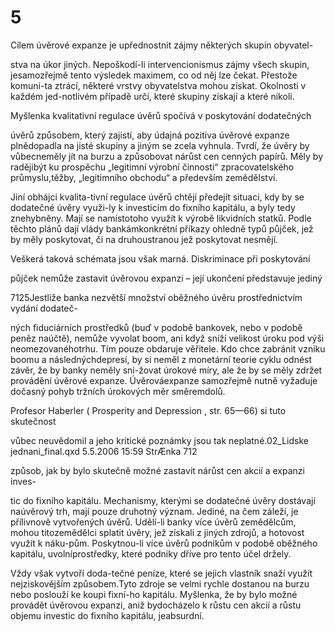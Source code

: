 # 5

Cílem úvěrové expanze je upřednostnit zájmy některých skupin obyvatel-

stva na úkor jiných. Nepoškodí-li intervencionismus zájmy všech skupin, jesamozřejmě tento výsledek maximem, co od něj lze čekat. Přestože komuni-ta ztrácí, některé vrstvy obyvatelstva mohou získat. Okolnosti v každém jed-notlivém případě určí, které skupiny získají a které nikoli.

Myšlenka kvalitativní regulace úvěrů spočívá v poskytování dodatečných

úvěrů způsobem, který zajistí, aby údajná pozitiva úvěrové expanze plnědopadla na jisté skupiny a jiným se zcela vyhnula. Tvrdí, že úvěry by vůbecneměly jít na burzu a způsobovat nárůst cen cenných papírů. Měly by radějibýt ku prospěchu „legitimní výrobní činnosti“ zpracovatelského průmyslu,těžby, „legitimního obchodu“ a především zemědělství.

Jiní obhájci kvalita-tivní regulace úvěrů chtějí předejít situaci, kdy by se dodatečné úvěry využi-ly k investicím do fixního kapitálu, a byly tedy znehybněny. Mají se namístotoho využít k výrobě likvidních statků. Podle těchto plánů dají vlády bankámkonkrétní příkazy ohledně typů půjček, jež by měly poskytovat, či na druhoustranou jež poskytovat nesmějí.

Veškerá taková schémata jsou však marná. Diskriminace při poskytování

půjček nemůže zastavit úvěrovou expanzi – její ukončení představuje jediný

7125Jestliže banka nezvětší množství oběžného úvěru prostřednictvím vydání dodateč-

ných fiduciárních prostředků (buď v podobě bankovek, nebo v podobě peněz naúčtě), nemůže vyvolat boom, ani když sníží velikost úroku pod výši neomezovanéhotrhu. Tím pouze obdaruje věřitele. Kdo chce zabránit vzniku boomu a následnýchdepresí, by si neměl z monetární teorie cyklu odnést závěr, že by banky neměly sni-žovat úrokové míry, ale že by se měly zdržet provádění úvěrové expanze. Úvěrováexpanze samozřejmě nutně vyžaduje dočasný pohyb tržních úrokových měr směremdolů.

Profesor Haberler ( Prosperity and Depression , str. 65—66) si tuto skutečnost

vůbec neuvědomil a jeho kritické poznámky jsou tak neplatné.02_Lidske jednani_final.qxd 5.5.2006 15:59 StrÆnka 712

způsob, jak by bylo skutečně možné zastavit nárůst cen akcií a expanzi inves-

tic do fixního kapitálu. Mechanismy, kterými se dodatečné úvěry dostávají naúvěrový trh, mají pouze druhotný význam. Jediné, na čem záleží, je přílivnově vytvořených úvěrů. Udělí-li banky více úvěrů zemědělcům, mohou titozemědělci splatit úvěry, jež získali z jiných zdrojů, a hotovost využít k náku-pům. Poskytnou-li více úvěrů podnikům v podobě oběžného kapitálu, uvolníprostředky, které podniky dříve pro tento účel držely.

Vždy však vytvoří doda-tečné peníze, které se jejich vlastník snaží využít nejziskovějším způsobem.Tyto zdroje se velmi rychle dostanou na burzu nebo poslouží ke koupi fixní-ho kapitálu. Myšlenka, že by bylo možné provádět úvěrovou expanzi, aniž bydocházelo k růstu cen akcií a růstu objemu investic do fixního kapitálu, jeabsurdní.
